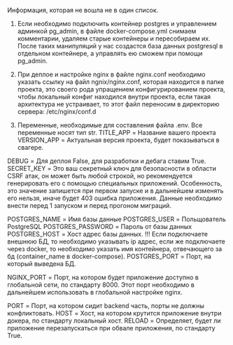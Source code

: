 Информация, которая не вошла не в один список.

1. Если необходимо подключить контейнер postgres и управлением админкой pg_admin, в файле docker-compose.yml
снимаем комментарии, удаляем старые контейнеры и пересобираем их. После таких манипуляций у нас создастся
база данных postgresql в отдельном контейнере, а управлять ею сможем при помощи pg_admin.

2. При деплое и настройке nginx в файле nginx.conf необходимо указать ссылку на файл ngnix/nginx.conf, которая
находится в папке проекта, это своего рода упращением конфигурированием проекта, чтобы локальный конфиг находился
внутри проекта, если такая архитектура не устраивает, то этот файл переносим в директорию сервера:
/etc/nginx/conf.d

3. Переменные, необходимые для составления файла .env. Все переменные носят тип str.
TITLE_APP = Название вашего проекта
VERSION_APP = Актуальная версия проекта, будет показываться в свагере.

DEBUG = Для деплоя False, для разработки и дебага ставим True.
SECRET_KEY = Это ваш секретный ключ для безопасности в области CSRF атак, он может быть любой строкой, но рекомендуется
генерировать его с помощью специальных приложений. Особенность, это значение запишется при первом запуске и в
дальнейшем изменять его нельзя, иначе будет 403 ошибка приложения. Данные необходимо внести перед 1 запуском и перед
прогоном миграций.

POSTGRES_NAME = Имя базы данные
POSTGRES_USER = Польщователь PostgreSQL
POSTGRES_PASSWORD = Пароль от базы данных
POSTGRES_HOST = Хост адрес базы данных. !!! Если подключаете внешнюю БД, то необходимо указывать ip адрес, если же
подключаете через docker, то необходимо указать имя контейнера, отвечающего за бд (container_name в docker-compose).
POSTGRES_PORT = Порт, на который выведена БД.

NGINX_PORT = Порт, на котором будет приложение доступно в глобальной сети, по стандарту 8000. Этот порт необходимо
в дальнейшем использовать в глобальной настройке nginx.

PORT = Порт, на котором сидит backend часть, порты не должны конфликтовать.
HOST = Хост, на котором крутится приложение внутри докера, по стандарту локальный хост.
RELOAD = Определяет, будет ли приложение перезапускаться при обвале приложения, по стандарту True.